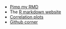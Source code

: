 - [Pimp my RMD]('https://holtzy.github.io/Pimp-my-rmd/')
- The [R markdown website]('https://rmarkdown.rstudio.com/')
- [Correlation plots]('http://jamesmarquezportfolio.com/correlation_matrices_in_r.html')
- [Github corner]('http://tholman.com/github-corners/')